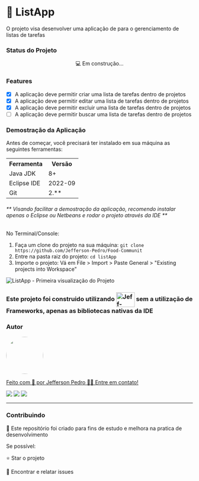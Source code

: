 # 

<h1> 📑 ListApp</h1>
<p> O projeto visa desenvolver uma aplicação de para o gerenciamento de listas de tarefas</p>

<h3>Status do Projeto</h3>
<p align="center"> 💻 Em construção... </p>

<h3>Features</h3>

- [x] A aplicação deve permitir criar uma lista de tarefas dentro de projetos  <br>
- [x] A aplicação deve permitir editar uma lista de tarefas dentro de projetos <br>
- [x] A aplicação deve permitir excluir uma lista de tarefas dentro de projetos <br>
- [ ] A aplicação deve permitir buscar uma lista de tarefas dentro de projetos <br>

<h3>Demostração da Aplicação</h3>
<p>Antes de começar, você precisará ter instalado em sua máquina as seguintes ferramentas:</p>
<table>
<tr>
	<th>Ferramenta</th>
	<th>Versão</th>
</tr>
<tr>
	<td>Java JDK</td>
	<td>8+</td>
</tr>
<tr>
	<td>Eclipse IDE</td>
	<td>2022-09</td>
</tr>
<tr>
	<td>Git</td>
	<td>2.**</td>
</tr>
</table>

<h6>** Visando facilitar a demostração da aplicação, recomendo instalar apenas o Eclipse ou Netbeans e rodar o projeto através da IDE **</h6>

No Terminal/Console:
<ol>
	<li>Faça um clone do projeto na sua máquina: <code>git clone https://github.com/Jefferson-Pedro/Food-Communit</code></li>
	<li>Entre na pasta raiz do projeto: <code>cd listApp</code></li> 
	<li>Importe o projeto: Vá em File > Import > Paste General > "Existing projects into Workspace"</li>
</ol>

<img src="https://media-exp1.licdn.com/dms/image/C4D22AQEneXqUuc2h1g/feedshare-shrink_1280/0/1663542845940?e=1668038400&v=beta&t=qS5aGsZ7LoIrwUt8vUv4QqBSntgInj2lNrG-tf4Z9jk" alt=" ListApp - Primeira visualização do Projeto">

<h3>Este projeto foi construido utilizando <img align="center" alt="Jeff-Java" height="40" width="50" src="https://cdn.jsdelivr.net/gh/devicons/devicon/icons/java/java-original-wordmark.svg"/> sem a utilização de Frameworks, apenas as bibliotecas nativas da IDE  </h3>

<h3>Autor</h3>

<a href="https://www.linkedin.com/in/jefferson-pedro-8a6264b9/">
 <img style="border-radius: 50%;" src="https://instagram.fcaw1-1.fna.fbcdn.net/v/t51.2885-19/174045253_1450802445260114_8761660112676779592_n.jpg?stp=dst-jpg_s150x150&_nc_ht=instagram.fcaw1-1.fna.fbcdn.net&_nc_cat=102&_nc_ohc=_sp_NTIyS9gAX8g9js2&edm=ABmJApABAAAA&ccb=7-5&oh=00_AT-9VV6aoZMGuDrwM3n0w6lJzZQZEWwU-ZwgpFj-mNHTWQ&oe=63449AD4&_nc_sid=6136e7" width="100px;" alt=""/>
 <br />

Feito com 💙 por Jefferson Pedro 👋🏽 Entre em contato!

<a href="https://www.instagram.com/jefferson.pedro25" target="_blank"><img src="https://img.shields.io/badge/-Instagram-%23E4405F?style=for-the-badge&logo=instagram&logoColor=white" target="_blank"></a>
<a href = "mailto:jeffersonpedro05@gmail.com"><img src="https://img.shields.io/badge/-Gmail-%23333?style=for-the-badge&logo=gmail&logoColor=white" target="_blank"></a>
<a href="https://www.linkedin.com/in/jefferson-pedro-8a6264b9" target="_blank"><img src="https://img.shields.io/badge/-LinkedIn-%230077B5?style=for-the-badge&logo=linkedin&logoColor=white" target="_blank"></a> 

<hr>

<h3>Contribuindo</h3>

🚀 Este repositório foi criado para fins de estudo e melhora na pratica de desenvolvimento <br>

Se possível:

⭐️  Star o projeto

🐛 Encontrar e relatar issues
